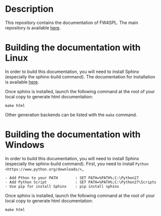 Description
===========

This repository contains the documentation of FW4SPL. The main repository is available [here](https://github.com/fw4spl-org/fw4spl).

Building the documentation with Linux
=====================================

In order to build this documentation, you will need to install Sphinx (especially the sphinx-build command).
The documentation for installation is available [here](http://www.sphinx-doc.org/en/stable/install.html).

Once sphinx is installed, launch the following command at the root of your local copy to generate html documentation:
```
make html
```

Other generation backends can be listed with the `make` command.

Building the documentation with Windows
=======================================

In order to build this documentation, you will need to install Sphinx (especially the sphinx-build command).
First, you need to install `Python <https://www.python.org/downloads/>`_

	- Add Pthon to your PATH 		: SET PATH=%PATH%;C:\Python27
	- Add Python Script 			: SET PATH=%PATH%;C:\Python27\Scripts
	- Use pip for install Sphinx 	: pip install sphinx

Once sphinx is installed, launch the following command at the root of your local copy to generate html documentation:
```
make html
```